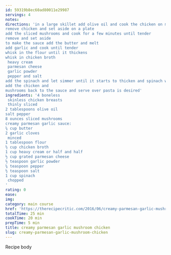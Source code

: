 ```yaml
---
id: 59319b8ec60ad80011e29987
servings: 4
notes:
directions: 'in a large skillet add olive oil and cook the chicken on medium high heat for 3-5 minutes on each side or until brown
remove chicken and set aside on a plate
add the sliced mushrooms and cook for a few minutes until tender
remove and set aside
to make the sauce add the butter and melt
add garlic and cook until tender
whisk in the flour until it thickens
whisk in chicken broth
 heavy cream
 parmesan cheese
 garlic powder
 pepper and salt
add the spinach and let simmer until it starts to thicken and spinach wilts
add the chicken and
mushrooms back to the sauce and serve over pasta is desired'
ingredients: '4 boneless
 skinless chicken breasts
 thinly sliced
2 tablespoons olive oil
salt pepper
8 ounces sliced mushrooms
creamy parmesan garlic sauce:
¼ cup butter
2 garlic cloves
 minced
1 tablespoon flour
½ cup chicken broth
1 cup heavy cream or half and half
½ cup grated parmesan cheese
½ teaspoon garlic powder
¼ teaspoon pepper
½ teaspoon salt
1 cup spinach
 chopped
'
rating: 0
ease:
img:
category: main course
href: 'https://therecipecritic.com/2016/06/creamy-parmesan-garlic-mushroom-chicken/'
totalTime: 25 min
cookTime: 20 min
prepTime: 5 min
title: creamy parmesan garlic mushroom chicken
slug: creamy-parmesan-garlic-mushroom-chicken
---
```

Recipe body